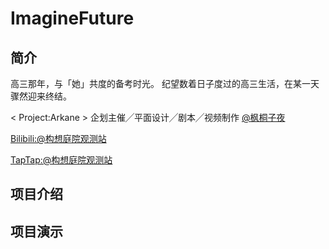 # ImagineFuture
## 简介

高三那年，与「她」共度的备考时光。
纪望数着日子度过的高三生活，在某一天骤然迎来终结。



< Project:Arkane >
企划主催╱平面设计╱剧本╱视频制作 [@枫桐子夜](https://space.bilibili.com/33804834/"枫桐子夜")

[Bilibili:@构想庭院观测站](https://space.bilibili.com/386003428/ "@构想庭院观测站")

[TapTap:@构想庭院观测站](https://m.taptap.cn/app/%E6%9E%84%E6%83%B3%E5%BD%BC%E6%96%B9-241670?share_id=17f23c60a9c2&utm_medium=share&utm_source=copylink/ "@构想庭院观测站")

## 项目介绍

## 项目演示
